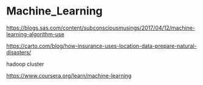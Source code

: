# Machine_Learning

https://blogs.sas.com/content/subconsciousmusings/2017/04/12/machine-learning-algorithm-use

https://carto.com/blog/how-insurance-uses-location-data-prepare-natural-disasters/

hadoop cluster

https://www.coursera.org/learn/machine-learning
